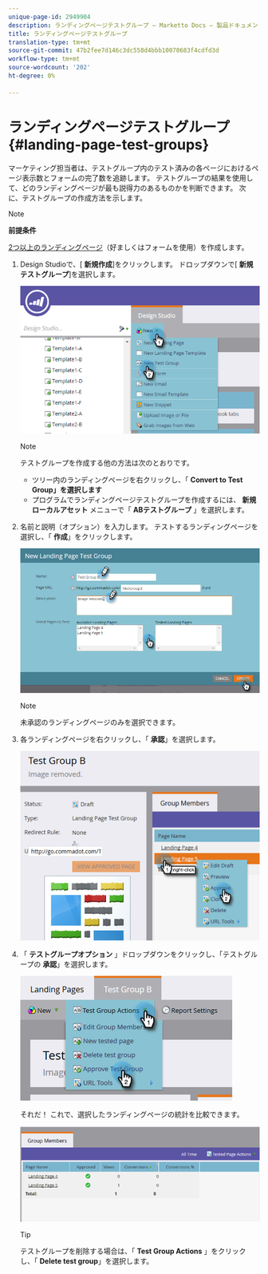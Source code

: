 ```yaml
---
unique-page-id: 2949904
description: ランディングページテストグループ — Marketto Docs — 製品ドキュメント
title: ランディングページテストグループ
translation-type: tm+mt
source-git-commit: 47b2fee7d146c3dc558d4bbb10070683f4cdfd3d
workflow-type: tm+mt
source-wordcount: '202'
ht-degree: 0%

---
```



# ランディングページテストグループ {#landing-page-test-groups}

マーケティング担当者は、テストグループ内のテスト済みの各ページにおけるページ表示数とフォームの完了数を追跡します。 テストグループの結果を使用して、どのランディングページが最も説得力のあるものかを判断できます。 次に、テストグループの作成方法を示します。

>[!NOTE]
>
>**前提条件**
>
>[2つ以上のランディングページ](../../../../getting-started/quick-wins/landing-page-with-a-form.md)（好ましくはフォームを使用）を作成します。

1. Design Studioで、[ **新規作成**]をクリックします。 ドロップダウンで[ **新規テストグループ**]を選択します。

   ![](assets/image2015-8-5-13-3a32-3a50.png)

   >[!NOTE]
   >
   >テストグループを作成する他の方法は次のとおりです。
   >
   >    
   >    
   >    * ツリー内のランディングページを右クリックし、「 **Convert to Test Group」を選択します**
   >    * プログラムでランディングページテストグループを作成するには、 **新規ローカルアセット** メニューで「 **ABテストグループ** 」を選択します。


1. 名前と説明（オプション）を入力します。 テストするランディングページを選択し、「 **作成**」をクリックします。

   ![](assets/image2015-8-5-13-3a39-3a10.png)

   >[!NOTE]
   >
   >未承認のランディングページのみを選択できます。

1. 各ランディングページを右クリックし、「 **承認**」を選択します。

   ![](assets/three-1.png)

1. 「 **テストグループオプション** 」ドロップダウンをクリックし、「テストグループの **承認**」を選択します。

   ![](assets/four-1.png)

   それだ！ これで、選択したランディングページの統計を比較できます。

   ![](assets/five.png)

   >[!TIP]
   >
   >テストグループを削除する場合は、「 **Test Group Actions** 」をクリックし、「 **Delete test group**」を選択します。

